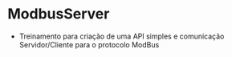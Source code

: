 # ModbusServer

- Treinamento para criação de uma API simples e comunicação Servidor/Cliente para o protocolo ModBus
